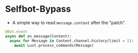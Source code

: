 # Selfbot-Bypass
- A simple way to read `message.content` after the "patch".
```py
@Bot.event
async def on_message(Content):
  async for Message in Content.channel.history(limit = 1):
    await Lust.process_commands(Message)
```
